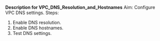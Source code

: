 **Description for VPC_DNS_Resolution_and_Hostnames**
Aim: Configure VPC DNS settings.
Steps:
1. Enable DNS resolution.
2. Enable DNS hostnames.
3. Test DNS settings.
